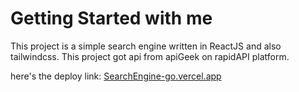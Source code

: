 # Getting Started with me

This project is a simple search engine written in ReactJS and also tailwindcss. This project got api from apiGeek on rapidAPI platform.

here's the deploy link:
<a href="https://searchengine-go.vercel.app" target="_blank">SearchEngine-go.vercel.app</a>


